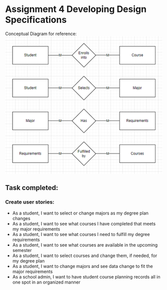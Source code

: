 # Assignment 4 Developing Design Specifications

Conceptual Diagram for reference:
![Conceptual diagram, for reference](https://github.com/BradBKaiBuffs/Assignment-4-Developing-Design-Specifications/blob/main/Bradley_Kai_Conceptual_SS.png)

## Task completed:

### Create user stories:
* As a student, I want to select or change majors as my degree plan changes
* As a student, I want to see what courses I have completed that meets my major requirements
* As a student, I want to see what courses I need to fulfill my degree requirements
* As a student, I want to see what courses are available in the upcoming semester
* As a student, I want to select courses and change them, if needed, for my degree plan
* As a student, I want to change majors and see data change to fit the major requirements
* As a school admin, I want to have student course planning records all in one spot in an organized manner
